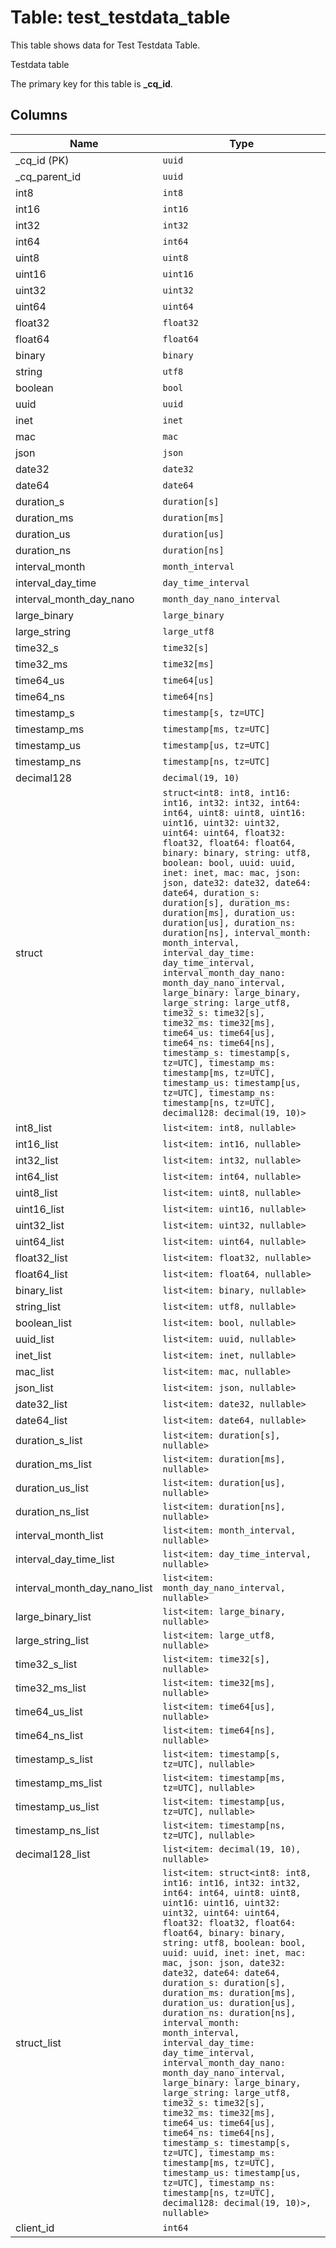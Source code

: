 # Table: test_testdata_table

This table shows data for Test Testdata Table.

Testdata table

The primary key for this table is **_cq_id**.

## Columns

| Name          | Type          |
| ------------- | ------------- |
|_cq_id (PK)|`uuid`|
|_cq_parent_id|`uuid`|
|int8|`int8`|
|int16|`int16`|
|int32|`int32`|
|int64|`int64`|
|uint8|`uint8`|
|uint16|`uint16`|
|uint32|`uint32`|
|uint64|`uint64`|
|float32|`float32`|
|float64|`float64`|
|binary|`binary`|
|string|`utf8`|
|boolean|`bool`|
|uuid|`uuid`|
|inet|`inet`|
|mac|`mac`|
|json|`json`|
|date32|`date32`|
|date64|`date64`|
|duration_s|`duration[s]`|
|duration_ms|`duration[ms]`|
|duration_us|`duration[us]`|
|duration_ns|`duration[ns]`|
|interval_month|`month_interval`|
|interval_day_time|`day_time_interval`|
|interval_month_day_nano|`month_day_nano_interval`|
|large_binary|`large_binary`|
|large_string|`large_utf8`|
|time32_s|`time32[s]`|
|time32_ms|`time32[ms]`|
|time64_us|`time64[us]`|
|time64_ns|`time64[ns]`|
|timestamp_s|`timestamp[s, tz=UTC]`|
|timestamp_ms|`timestamp[ms, tz=UTC]`|
|timestamp_us|`timestamp[us, tz=UTC]`|
|timestamp_ns|`timestamp[ns, tz=UTC]`|
|decimal128|`decimal(19, 10)`|
|struct|`struct<int8: int8, int16: int16, int32: int32, int64: int64, uint8: uint8, uint16: uint16, uint32: uint32, uint64: uint64, float32: float32, float64: float64, binary: binary, string: utf8, boolean: bool, uuid: uuid, inet: inet, mac: mac, json: json, date32: date32, date64: date64, duration_s: duration[s], duration_ms: duration[ms], duration_us: duration[us], duration_ns: duration[ns], interval_month: month_interval, interval_day_time: day_time_interval, interval_month_day_nano: month_day_nano_interval, large_binary: large_binary, large_string: large_utf8, time32_s: time32[s], time32_ms: time32[ms], time64_us: time64[us], time64_ns: time64[ns], timestamp_s: timestamp[s, tz=UTC], timestamp_ms: timestamp[ms, tz=UTC], timestamp_us: timestamp[us, tz=UTC], timestamp_ns: timestamp[ns, tz=UTC], decimal128: decimal(19, 10)>`|
|int8_list|`list<item: int8, nullable>`|
|int16_list|`list<item: int16, nullable>`|
|int32_list|`list<item: int32, nullable>`|
|int64_list|`list<item: int64, nullable>`|
|uint8_list|`list<item: uint8, nullable>`|
|uint16_list|`list<item: uint16, nullable>`|
|uint32_list|`list<item: uint32, nullable>`|
|uint64_list|`list<item: uint64, nullable>`|
|float32_list|`list<item: float32, nullable>`|
|float64_list|`list<item: float64, nullable>`|
|binary_list|`list<item: binary, nullable>`|
|string_list|`list<item: utf8, nullable>`|
|boolean_list|`list<item: bool, nullable>`|
|uuid_list|`list<item: uuid, nullable>`|
|inet_list|`list<item: inet, nullable>`|
|mac_list|`list<item: mac, nullable>`|
|json_list|`list<item: json, nullable>`|
|date32_list|`list<item: date32, nullable>`|
|date64_list|`list<item: date64, nullable>`|
|duration_s_list|`list<item: duration[s], nullable>`|
|duration_ms_list|`list<item: duration[ms], nullable>`|
|duration_us_list|`list<item: duration[us], nullable>`|
|duration_ns_list|`list<item: duration[ns], nullable>`|
|interval_month_list|`list<item: month_interval, nullable>`|
|interval_day_time_list|`list<item: day_time_interval, nullable>`|
|interval_month_day_nano_list|`list<item: month_day_nano_interval, nullable>`|
|large_binary_list|`list<item: large_binary, nullable>`|
|large_string_list|`list<item: large_utf8, nullable>`|
|time32_s_list|`list<item: time32[s], nullable>`|
|time32_ms_list|`list<item: time32[ms], nullable>`|
|time64_us_list|`list<item: time64[us], nullable>`|
|time64_ns_list|`list<item: time64[ns], nullable>`|
|timestamp_s_list|`list<item: timestamp[s, tz=UTC], nullable>`|
|timestamp_ms_list|`list<item: timestamp[ms, tz=UTC], nullable>`|
|timestamp_us_list|`list<item: timestamp[us, tz=UTC], nullable>`|
|timestamp_ns_list|`list<item: timestamp[ns, tz=UTC], nullable>`|
|decimal128_list|`list<item: decimal(19, 10), nullable>`|
|struct_list|`list<item: struct<int8: int8, int16: int16, int32: int32, int64: int64, uint8: uint8, uint16: uint16, uint32: uint32, uint64: uint64, float32: float32, float64: float64, binary: binary, string: utf8, boolean: bool, uuid: uuid, inet: inet, mac: mac, json: json, date32: date32, date64: date64, duration_s: duration[s], duration_ms: duration[ms], duration_us: duration[us], duration_ns: duration[ns], interval_month: month_interval, interval_day_time: day_time_interval, interval_month_day_nano: month_day_nano_interval, large_binary: large_binary, large_string: large_utf8, time32_s: time32[s], time32_ms: time32[ms], time64_us: time64[us], time64_ns: time64[ns], timestamp_s: timestamp[s, tz=UTC], timestamp_ms: timestamp[ms, tz=UTC], timestamp_us: timestamp[us, tz=UTC], timestamp_ns: timestamp[ns, tz=UTC], decimal128: decimal(19, 10)>, nullable>`|
|client_id|`int64`|